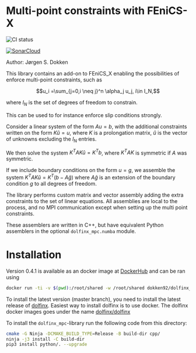 # Multi-point constraints with FEniCS-X
![CI status](https://github.com/jorgensd/dolfinx_mpc/actions/workflows/test_mpc.yml/badge.svg)

[![SonarCloud](https://sonarcloud.io/images/project_badges/sonarcloud-orange.svg)](https://sonarcloud.io/summary/new_code?id=jorgensd_dolfinx_mpc)

Author: Jørgen S. Dokken

This library contains an add-on to FEniCS_X enabling the possibilities
of enforce multi-point constraints, such as 

$$u_i =\sum_{j=0,i \neq j}^n \alpha_j u_j, i\in I_N,$$

where $I_N$ is the set of degrees of freedom to constrain.

This can be used to for instance enforce slip conditions strongly.

Consider a linear system of the form 
$Au=b$, with the additional constraints written on the form $K\hat u=u$, where $K$ is a prolongation matrix, $\hat u$ is the vector of unknowns excluding the $I_N$ entries. 

We then solve the system 
$K^T A K \hat u = K^T b$, where $K^T A K$ is symmetric if $A$ was symmetric.

If we include boundary conditions on the form $u=g$, we 
assemble the system
$K^TAK\hat u = K^T(b-A\hat g)$ where $A\hat g$ is an extension of the boundary condition $g$ to all degrees of freedom.

The library performs custom matrix and vector assembly adding the extra constraints to the set of linear equations. All assemblies are local to the process, and no MPI communication except when setting up the multi point constraints.

These assemblers are written in C++, but have equivalent Python assemblers in the optional `dolfinx_mpc.numba` module.


# Installation

Version 0.4.1 is available as an docker image at [DockerHub](https://hub.docker.com/r/dokken92/dolfinx_mpc)
and can be ran using
```bash
docker run -ti -v $(pwd):/root/shared -w /root/shared dokken92/dolfinx_mpc:v0.4.1
```

To install the latest version (master branch), you need to install the latest release of [dolfinx](https://github.com/FEniCS/dolfinx).
Easiest way to install dolfinx is to use docker. The dolfinx docker images goes under the name [dolfinx/dolfinx](https://hub.docker.com/r/dolfinx/dolfinx)

To install the `dolfinx_mpc`-library run the following code from this directory:
```bash
cmake -G Ninja -DCMAKE_BUILD_TYPE=Release -B build-dir cpp/
ninja -j3 install -C build-dir
pip3 install python/. --upgrade
```